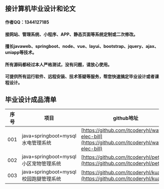 ## 接计算机毕业设计和论文

#### 作者QQ：1344127185
#### 接网站、管理系统、小程序、APP、静态页面等系统定制或二次修改。
#### 擅长javaweb、springboot、node、vue、layui、bootstrap、jquery、ajax、uniapp等技术。
#### 所有源码都经过本人严格测试，没有问题，请放心使用。
#### 可提供所有运行软件、远程安装、技术答疑等服务，帮您快速搞定毕业设计或者课程设计。

## 毕业设计成品清单
| 序号 | 项目                                  | github地址                                                   |
| ---- | ------------------------------------- | ------------------------------------------------------------ |
| 001  | java+springboot+mysql水电管理系统     | [https://github.com/itcoderyhl/water-elec-bill](https://github.com/itcoderyhl/water-elec-bill) |
| 002  | java+springboot+mysql小区宠物管理系统 | [https://github.com/itcoderyhl/petmgr](https://github.com/itcoderyhl/petmgr) |
| 003  | java+springboot+mysql校园跑腿管理系统 | [https://github.com/itcoderyhl/kuaidi](https://github.com/itcoderyhl/kuaidi) |
